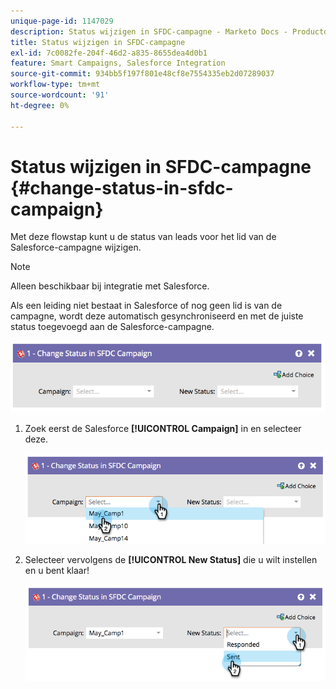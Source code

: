 ```yaml
---
unique-page-id: 1147029
description: Status wijzigen in SFDC-campagne - Marketo Docs - Productdocumentatie
title: Status wijzigen in SFDC-campagne
exl-id: 7c0082fe-204f-46d2-a835-8655dea4d0b1
feature: Smart Campaigns, Salesforce Integration
source-git-commit: 934bb5f197f801e48cf8e7554335eb2d07289037
workflow-type: tm+mt
source-wordcount: '91'
ht-degree: 0%

---
```


# Status wijzigen in SFDC-campagne {#change-status-in-sfdc-campaign}

Met deze flowstap kunt u de status van leads voor het lid van de Salesforce-campagne wijzigen.

>[!NOTE]
>
>Alleen beschikbaar bij integratie met Salesforce.

Als een leiding niet bestaat in Salesforce of nog geen lid is van de campagne, wordt deze automatisch gesynchroniseerd en met de juiste status toegevoegd aan de Salesforce-campagne.

![](assets/change-status-in-sfdc-campaign-1.png)

1. Zoek eerst de Salesforce **[!UICONTROL Campaign]** in en selecteer deze.

   ![](assets/change-status-in-sfdc-campaign-2.png)

1. Selecteer vervolgens de **[!UICONTROL New Status]** die u wilt instellen en u bent klaar!

   ![](assets/change-status-in-sfdc-campaign-3.png)
